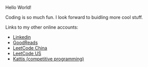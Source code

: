 Hello World!

Coding is so much fun. I look forward to buidling more cool stuff.

Links to my other online accounts:
- [Linkedin](https://www.linkedin.com/in/gavinzyyang/)
- [GoodReads](https://www.goodreads.com/gavinzyyang/)
- [LeetCode China](https://leetcode.cn/u/vigilant-sahaxde/)
- [LeetCode US](https://leetcode.com/yang_zhengyu/)
- [Kattis (competitive programming)](https://open.kattis.com/users/beta-hat)
